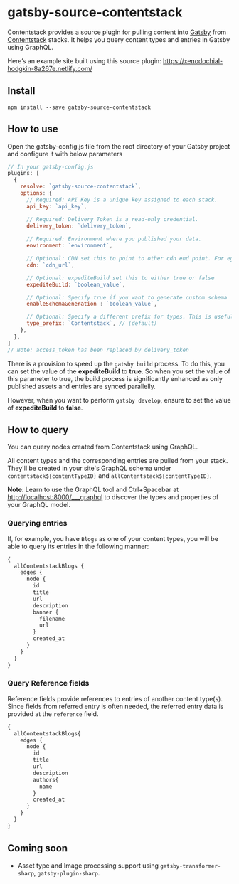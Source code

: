 # gatsby-source-contentstack

Contentstack provides a source plugin for pulling content into [Gatsby][gatsby] from [Contentstack][contentstack] stacks. It helps you query content types and entries in Gatsby using GraphQL.

Here’s an example site built using this source plugin: https://xenodochial-hodgkin-8a267e.netlify.com/

## Install

`npm install --save gatsby-source-contentstack`

## How to use

Open the gatsby-config.js file from the root directory of your Gatsby project and configure it with below parameters

```javascript
// In your gatsby-config.js
plugins: [
  {
    resolve: `gatsby-source-contentstack`,
    options: {
      // Required: API Key is a unique key assigned to each stack.
      api_key: `api_key`,

      // Required: Delivery Token is a read-only credential. 
      delivery_token: `delivery_token`,
      
      // Required: Environment where you published your data.
      environment: `environment`,

      // Optional: CDN set this to point to other cdn end point. For eg: https://eu-cdn.contentstack.com/v3 
      cdn: `cdn_url`,

      // Optional: expediteBuild set this to either true or false
      expediteBuild: `boolean_value`,

      // Optional: Specify true if you want to generate custom schema
      enableSchemaGeneration : `boolean_value`,

      // Optional: Specify a different prefix for types. This is useful in cases where you have multiple instances of the plugin to be connected to different stacks.
      type_prefix: `Contentstack`, // (default)
    },
  },
]
// Note: access_token has been replaced by delivery_token
```
There is a provision to speed up the ```gatsby build``` process. To do this, you can set the value of the **expediteBuild** to **true**. So when you set the value of this parameter to true, the build process is significantly enhanced as only published assets and entries are synced parallelly. 

However, when you want to perform ```gatsby develop```, ensure to set the value of **expediteBuild** to **false**.

## How to query

You can query nodes created from Contentstack using GraphQL. 


All content types and the corresponding entries are pulled from your stack. They'll be created in your site's GraphQL schema under `contentstack${contentTypeID}` and `allContentstack${contentTypeID}`.

**Note**: Learn to use the GraphQL tool and Ctrl+Spacebar at
<http://localhost:8000/___graphql> to discover the types and properties of your
GraphQL model.

### Querying entries

If, for example, you have `Blogs` as one of your content types, you will be able to query its entries in the following manner:


```graphql
{
  allContentstackBlogs {
    edges {
      node {
        id
        title
        url
        description
        banner {
          filename
          url
        }
        created_at
      }
    }
  }
}
```

### Query Reference fields

Reference fields provide references to entries of another content type(s). Since fields from
referred entry is often needed, the referred entry data is provided at the `reference` field.

```graphql
{
  allContentstackBlogs{
    edges {
      node {
        id
        title
        url
        description
        authors{
          name
        }
        created_at
      }
    }
  }
}
```

## Coming soon

- Asset type and Image processing support using `gatsby-transformer-sharp`, `gatsby-plugin-sharp`.



[gatsby]: https://www.gatsbyjs.org/
[contentstack]: https://www.contentstack.com/